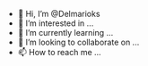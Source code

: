 - 👋 Hi, I’m @Delmarioks
- 👀 I’m interested in ...
- 🌱 I’m currently learning ...
- 💞️ I’m looking to collaborate on ...
- 📫 How to reach me ...

<!---
Delmarioks/Delmarioks is a ✨ special ✨ repository because its `README.md` (this file) appears on your GitHub profile.
You can click the Preview link to take a look at your changes.
--->
